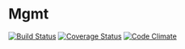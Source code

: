 Mgmt
====

[![Build Status](https://travis-ci.org/Wolox/mgmt.png)](https://travis-ci.org/Wolox/mgmt)
[![Coverage Status](https://coveralls.io/repos/Wolox/mgmt/badge.png?branch=master)](https://coveralls.io/r/Wolox/mgmt)
[![Code Climate](https://codeclimate.com/github/Wolox/mgmt.png)](https://codeclimate.com/github/Wolox/mgmt)
